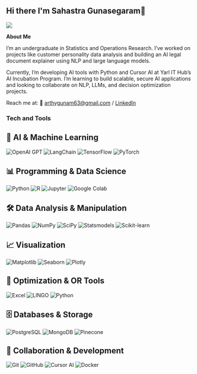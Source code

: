 ## Hi there I'm Sahastra Gunasegaram👋
![](https://komarev.com/ghpvc/?username=sahastraG39&color=grey)

**About Me**

I’m an undergraduate in Statistics and Operations Research. I’ve worked on projects like customer personality data analysis and building an AI legal document explainer using NLP and large language models.

Currently, I’m developing AI tools with Python and Cursor AI at Yarl IT Hub’s AI Incubation Program. I’m learning to build scalable, secure AI applications and looking to collaborate on NLP, LLMs, and decision optimization projects.

Reach me at: 📧 [arthygunam63@gmail.com](mailto:arthygunam63@gmail.com) /  [LinkedIn](https://www.linkedin.com/in/sahastra-gunasegaram?lipi=urn%3Ali%3Apage%3Ad_flagship3_profile_view_base_contact_details%3BHps56HtWQPC%2BWOpPxORgnA%3D%3D)

<h3>Tech and Tools</h3>
<p>
  
## 🤖 AI & Machine Learning  
<img alt="OpenAI GPT" src="https://img.shields.io/badge/-OpenAI%20GPT-412991?style=flat-square&logo=openai&logoColor=white" /> <img alt="LangChain" src="https://img.shields.io/badge/-LangChain-2E8B57?style=flat-square&logo=chainlink&logoColor=white" /> <img alt="TensorFlow" src="https://img.shields.io/badge/-TensorFlow-FF6F00?style=flat-square&logo=tensorflow&logoColor=white" /> <img alt="PyTorch" src="https://img.shields.io/badge/-PyTorch-EE4C2C?style=flat-square&logo=pytorch&logoColor=white" />
  
## 📊 Programming & Data Science  
<img alt="Python" src="https://img.shields.io/badge/-Python-3776AB?style=flat-square&logo=python&logoColor=white" /> <img alt="R" src="https://img.shields.io/badge/-R-276DC3?style=flat-square&logo=r&logoColor=white" /> <img alt="Jupyter" src="https://img.shields.io/badge/-Jupyter-F37626?style=flat-square&logo=jupyter&logoColor=white" /> <img alt="Google Colab" src="https://img.shields.io/badge/-Google_Colab-F9AB00?style=flat-square&logo=google-colab&logoColor=white" />

## 🛠 Data Analysis & Manipulation  
<img alt="Pandas" src="https://img.shields.io/badge/-Pandas-150458?style=flat-square&logo=pandas&logoColor=white" /> <img alt="NumPy" src="https://img.shields.io/badge/-NumPy-013243?style=flat-square&logo=numpy&logoColor=white" /> <img alt="SciPy" src="https://img.shields.io/badge/-SciPy-8CAAE6?style=flat-square&logo=scipy&logoColor=white" /> <img alt="Statsmodels" src="https://img.shields.io/badge/-Statsmodels-FF6C37?style=flat-square&logo=statsmodels&logoColor=white" /> <img alt="Scikit-learn" src="https://img.shields.io/badge/-Scikit--learn-F7931E?style=flat-square&logo=scikit-learn&logoColor=white" />

## 📈 Visualization  
<img alt="Matplotlib" src="https://img.shields.io/badge/-Matplotlib-11557C?style=flat-square&logo=matplotlib&logoColor=white" /> <img alt="Seaborn" src="https://img.shields.io/badge/-Seaborn-4C88E3?style=flat-square&logo=seaborn&logoColor=white" /> <img alt="Plotly" src="https://img.shields.io/badge/-Plotly-3F4E5A?style=flat-square&logo=plotly&logoColor=white" />


## 🔢 Optimization & OR Tools  
![Excel](https://img.shields.io/badge/Excel-217346?style=for-the-badge&logo=microsoft-excel&logoColor=white) ![LINGO](https://img.shields.io/badge/LINGO-FF6F00?style=for-the-badge&logo=matrix&logoColor=white) ![Python](https://img.shields.io/badge/Python-3776AB?style=for-the-badge&logo=python&logoColor=white)


## 🗄 Databases & Storage  
<img alt="PostgreSQL" src="https://img.shields.io/badge/-PostgreSQL-336791?style=flat-square&logo=postgresql&logoColor=white" /> <img alt="MongoDB" src="https://img.shields.io/badge/-MongoDB-47A248?style=flat-square&logo=mongodb&logoColor=white" /> <img alt="Pinecone" src="https://img.shields.io/badge/-Pinecone-0050C5?style=flat-square&logo=pinecone&logoColor=white" />

## 👥 Collaboration & Development  
<img alt="Git" src="https://img.shields.io/badge/-Git-F05032?style=flat-square&logo=git&logoColor=white" /> <img alt="GitHub" src="https://img.shields.io/badge/-GitHub-181717?style=flat-square&logo=github&logoColor=white" /> <img alt="Cursor AI" src="https://img.shields.io/badge/-Cursor%20AI-000000?style=flat-square&logo=cursor&logoColor=white" /> <img alt="Docker" src="https://img.shields.io/badge/-Docker-2496ED?style=flat-square&logo=docker&logoColor=white" />

  >
